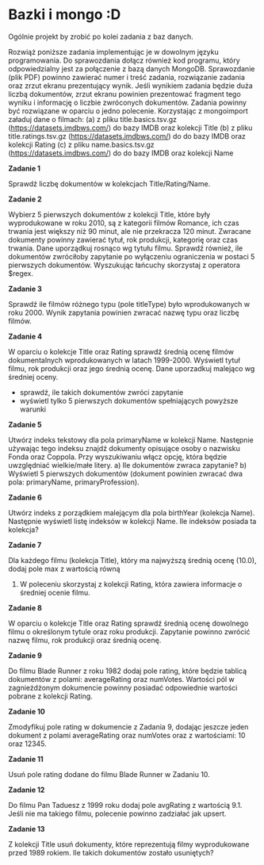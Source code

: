 # Bazki i mongo :D

Ogólnie projekt by zrobić po kolei zadania z baz danych.

Rozwiąż poniższe zadania implementując je w dowolnym języku programowania. Do sprawozdania dołącz również
kod programu, który odpowiedzialny jest za połączenie z bazą danych MongoDB. Sprawozdanie (plik PDF)
powinno zawierać numer i treść zadania, rozwiązanie zadania oraz zrzut ekranu prezentujący wynik. Jeśli wynikiem
zadania będzie duża liczbą dokumentów, zrzut ekranu powinien prezentować fragment tego wyniku i informację o
liczbie zwróconych dokumentów. Zadania powinny być rozwiązane w oparciu o jedno polecenie.
Korzystając z mongoimport załaduj dane o filmach:
(a) z pliku title.basics.tsv.gz (https://datasets.imdbws.com/) do bazy IMDB oraz kolekcji Title
(b) z pliku title.ratings.tsv.gz (https://datasets.imdbws.com/) do do bazy IMDB oraz kolekcji
Rating
(c) z pliku name.basics.tsv.gz (https://datasets.imdbws.com/) do do bazy IMDB oraz kolekcji Name

**Zadanie 1**

Sprawdź liczbę dokumentów w kolekcjach Title/Rating/Name.

**Zadanie 2**

Wybierz 5 pierwszych dokumentów z kolekcji Title, które były wyprodukowane w roku 2010, są z kategorii
filmów Romance, ich czas trwania jest większy niż 90 minut, ale nie przekracza 120 minut. Zwracane dokumenty
powinny zawierać tytuł, rok produkcji, kategorię oraz czas trwania. Dane uporządkuj rosnąco wg tytułu filmu.
Sprawdź również, ile dokumentów zwróciłoby zapytanie po wyłączeniu ograniczenia w postaci 5 pierwszych
dokumentów. Wyszukując łańcuchy skorzystaj z operatora $regex.

**Zadanie 3**

Sprawdź ile filmów różnego typu (pole titleType) było wprodukowanych w roku 2000. Wynik zapytania
powinien zwracać nazwę typu oraz liczbę filmów.

**Zadanie 4**

W oparciu o kolekcje Title oraz Rating sprawdź średnią ocenę filmów dokumentalnych wprodukowanych w
latach 1999-2000. Wyświetl tytuł filmu, rok produkcji oraz jego średnią ocenę. Dane uporzadkuj malejąco wg
średniej oceny.
 - sprawdź, ile takich dokumentów zwróci zapytanie
 - wyświetl tylko 5 pierwszych dokumentów spełniających powyższe warunki

**Zadanie 5**

Utwórz indeks tekstowy dla pola primaryName w kolekcji Name. Następnie używając tego indeksu znajdź
dokumenty opisujące osoby o nazwisku Fonda oraz Coppola. Przy wyszukiwaniu włącz opcję, która będzie
uwzględniać wielkie/małe litery.
a) Ile dokumentów zwraca zapytanie?
b) Wyświetl 5 pierwszych dokumentów (dokument powinien zwracać dwa pola: primaryName,
primaryProfession).

**Zadanie 6**

Utwórz indeks z porządkiem malejącym dla pola birthYear (kolekcja Name). Następnie wyświetl listę indeksów
w kolekcji Name. Ile indeksów posiada ta kolekcja?

**Zadanie 7**

Dla każdego filmu (kolekcja Title), który ma najwyższą średnią ocenę (10.0), dodaj pole max z wartością równą
1. W poleceniu skorzystaj z kolekcji Rating, która zawiera informacje o średniej ocenie filmu.

**Zadanie 8**

W oparciu o kolekcje Title oraz Rating sprawdź średnią ocenę dowolnego filmu o określonym tytule oraz roku
produkcji. Zapytanie powinno zwrócić nazwę filmu, rok produkcji oraz średnią ocenę.

**Zadanie 9**

Do filmu Blade Runner z roku 1982 dodaj pole rating, które będzie tablicą dokumentów z polami:
averageRating oraz numVotes. Wartości pól w zagnieżdżonym dokumencie powinny posiadać odpowiednie
wartości pobrane z kolekcji Rating.

**Zadanie 10**

Zmodyfikuj pole rating w dokumencie z Zadania 9, dodając jeszcze jeden dokument z polami
averageRating oraz numVotes oraz z wartościami: 10 oraz 12345.

**Zadanie 11**

Usuń pole rating dodane do filmu Blade Runner w Zadaniu 10.

**Zadanie 12**

Do filmu Pan Taduesz z 1999 roku dodaj pole avgRating z wartością 9.1. Jeśli nie ma takiego filmu,
polecenie powinno zadziałać jak upsert.

**Zadanie 13**

Z kolekcji Title usuń dokumenty, które reprezentują filmy wyprodukowane przed 1989 rokiem. Ile takich
dokumentów zostało usuniętych?
